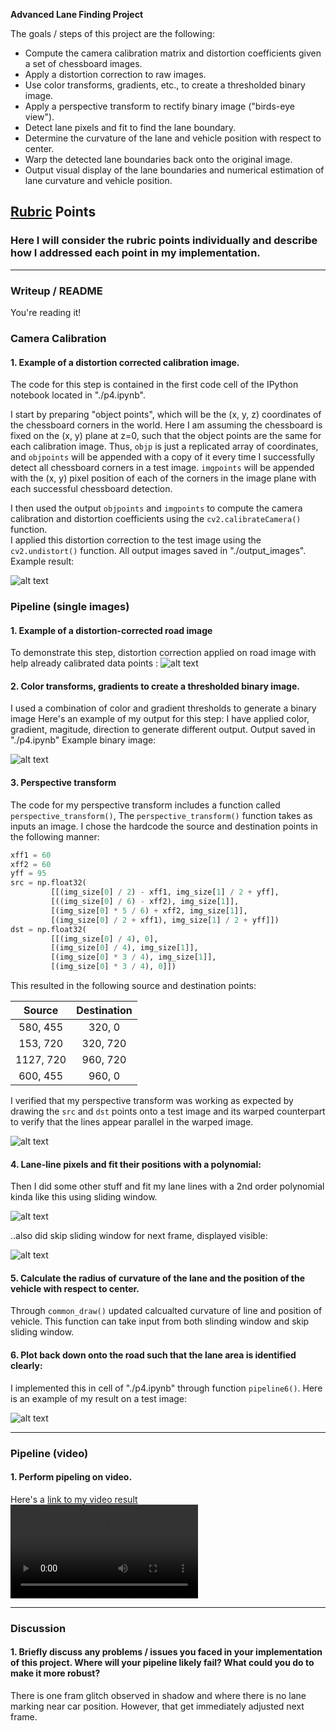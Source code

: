 
**Advanced Lane Finding Project**

The goals / steps of this project are the following:

* Compute the camera calibration matrix and distortion coefficients given a set of chessboard images.
* Apply a distortion correction to raw images.
* Use color transforms, gradients, etc., to create a thresholded binary image.
* Apply a perspective transform to rectify binary image ("birds-eye view").
* Detect lane pixels and fit to find the lane boundary.
* Determine the curvature of the lane and vehicle position with respect to center.
* Warp the detected lane boundaries back onto the original image.
* Output visual display of the lane boundaries and numerical estimation of lane curvature and vehicle position.

[//]: # (Image References)

[image1]: ./output_images/p4_1.png "Undistorted"
[image2]: ./output_images/distort.jpg "Road Transformed"
[image3]: ./output_images/threshold.jpg "Color and gradient Example"
[image4]: ./output_images/perspective.jpg "Perspective Example"
[image5]: ./output_images/poly.jpg "Sliding window Visual"
[image6]: ./output_images/skip_poly.jpg "Fit poly Visual"
[image7]: ./output_images/sliding.jpg "Radius and car position"
[video1]: ./output_images/project_video.mp4 "Video"

## [Rubric](https://review.udacity.com/#!/rubrics/571/view) Points

### Here I will consider the rubric points individually and describe how I addressed each point in my implementation.  

---

### Writeup / README

You're reading it!

### Camera Calibration

#### 1. Example of a distortion corrected calibration image.

The code for this step is contained in the first code cell of the IPython notebook located in "./p4.ipynb".

I start by preparing "object points", which will be the (x, y, z) coordinates of the chessboard corners in the world. Here I am assuming the chessboard is fixed on the (x, y) plane at z=0, such that the object points are the same for each calibration image.  Thus, `objp` is just a replicated array of coordinates, and `objpoints` will be appended with a copy of it every time I successfully detect all chessboard corners in a test image.  `imgpoints` will be appended with the (x, y) pixel position of each of the corners in the image plane with each successful chessboard detection.  

I then used the output `objpoints` and `imgpoints` to compute the camera calibration and distortion coefficients using the `cv2.calibrateCamera()` function.  
I applied this distortion correction to the test image using the `cv2.undistort()` function. All output images saved in "./output_images".
Example result:

![alt text][image1]

### Pipeline (single images)

#### 1. Example of a distortion-corrected road image

To demonstrate this step, distortion correction applied on road image with help already calibrated data points :
![alt text][image2]

#### 2. Color transforms, gradients to create a thresholded binary image.

I used a combination of color and gradient thresholds to generate a binary image  Here's an example of my output for this step:
I have applied color, gradient, magitude, direction to generate different output. Output saved in "./p4.ipynb"
Example binary image:
 
![alt text][image3]

#### 3. Perspective transform

The code for my perspective transform includes a function called `perspective_transform()`, 
The `perspective_transform()` function takes as inputs an image.  I chose the hardcode the source and destination points in the following manner:

```python
xff1 = 60
xff2 = 60
yff = 95
src = np.float32(
         [[(img_size[0] / 2) - xff1, img_size[1] / 2 + yff],
         [((img_size[0] / 6) - xff2), img_size[1]],
         [(img_size[0] * 5 / 6) + xff2, img_size[1]],
         [(img_size[0] / 2 + xff1), img_size[1] / 2 + yff]])
dst = np.float32(
         [[(img_size[0] / 4), 0],
         [(img_size[0] / 4), img_size[1]],
         [(img_size[0] * 3 / 4), img_size[1]],
         [(img_size[0] * 3 / 4), 0]])
```

This resulted in the following source and destination points:

| Source        | Destination   | 
|:-------------:|:-------------:| 
| 580, 455      | 320, 0        | 
| 153, 720      | 320, 720      |
| 1127, 720     | 960, 720      |
| 600, 455      | 960, 0        |

I verified that my perspective transform was working as expected by drawing the `src` and `dst` points onto a test image and its warped counterpart to verify that the lines appear parallel in the warped image.

![alt text][image4]

#### 4. Lane-line pixels and fit their positions with a polynomial:

Then I did some other stuff and fit my lane lines with a 2nd order polynomial kinda like this using sliding window.

![alt text][image5]

..also did skip sliding window for next frame, displayed visible:

![alt text][image6]

#### 5. Calculate the radius of curvature of the lane and the position of the vehicle with respect to center.

Through `common_draw()` updated calcualted curvature of line and position of vehicle. This function
can take input from both slinding window and skip sliding window.

#### 6. Plot back down onto the road such that the lane area is identified clearly:

I implemented this in cell of "./p4.ipynb" through function `pipeline6()`.  Here is an example of my result on a test image:

![alt text][image7]

---

### Pipeline (video)

#### 1. Perform pipeling on video.

Here's a [link to my video result](./output_images/project_out.mp4)
![alt text][video1]

---

### Discussion

#### 1. Briefly discuss any problems / issues you faced in your implementation of this project.  Where will your pipeline likely fail?  What could you do to make it more robust?

There is one fram glitch observed in shadow and where there is no lane marking near car position. However, that get immediately
adjusted next frame.  
